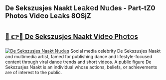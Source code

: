 ## De Sekszusjes Naakt Le𝚊k𝚎d N𝚞𝚍es - Part-tZ0 Photos Vid𝚎o Le𝚊ks 8OSjZ

# <h2><a href="http://fb9k104.evod.top/?m=De+Sekszusjes+Naakt">🔗 👉🔴 De Sekszusjes Naakt Vid𝚎o Ph𝚘t𝚘s</a></h2>

[![De Sekszusjes Naakt N𝚞d𝚎s](https://i.imgur.com/8V9OHl7.gif)](http://fb9k104.evod.top/?m=De+Sekszusjes+Naakt)
Social media celebrity De Sekszusjes Naakt and multimedia artist, famed for publishing dance and lifestyle-focused content through viral dance trends and short videos. A public figure De Sekszusjes Naakt is an individual whose actions, beliefs, or achievements are of interest to the public. 
